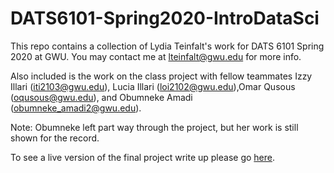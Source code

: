 # DATS6101-Spring2020-IntroDataSci

This repo contains a collection of Lydia Teinfalt's work for DATS 6101 Spring 2020 at GWU. You may contact me at lteinfalt@gwu.edu for more info.

Also included is the work on the class project with fellow teammates Izzy Illari (iti2103@gwu.edu), Lucia Illari (loi2102@gwu.edu),Omar Qusous (oqusous@gwu.edu), and Obumneke Amadi (obumneke_amadi2@gwu.edu).

Note: Obumneke left part way through the project, but her work is still shown for the record. 

To see a live version of the final project write up please go [here](https://userweb.jlab.org/~izzy/DATS6101_Spring2020/proj1_template_final.html).

